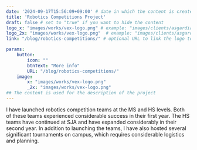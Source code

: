 ```yaml
---
date: '2024-09-17T15:56:09+09:00' # date in which the content is created - defaults to "today"
title: 'Robotics Competitions Project'
draft: false # set to "true" if you want to hide the content 
logo_x: "images/works/vex-logo.png" # example: "images/clients/asgardia.png"
logo_2x: "images/works/vex-logo.png"  # example: "images/clients/asgardia@2x.png"
link: "/blog/robotics-competitions/" # optional URL to link the logo to

params:
    button:
        icon: ""
        btnText: "More info"
        URL: "/blog/robotics-competitions/"
    image:  
        x: "images/works/vex-logo.png"
        _2x: "images/works/vex-logo.png"
## The content is used for the description of the project
---
```

I have launched robotics competition teams at the MS and HS levels. Both of these teams experienced considerable success
in their first year. The HS teams have continued at SJA and have expanded considerably in their second year. In addition
to launching the teams, I have also hosted several significant tournaments on campus, which requires considerable 
logistics and planning.
